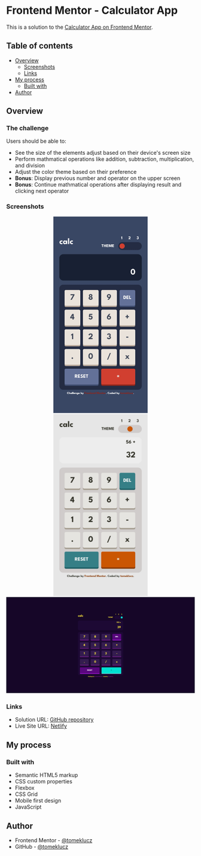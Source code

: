 # Frontend Mentor - Calculator App

This is a solution to the [Calculator App on Frontend Mentor](https://www.frontendmentor.io/challenges/calculator-app-9lteq5N29).

## Table of contents

- [Overview](#overview)
  - [Screenshots](#screenshots)
  - [Links](#links)
- [My process](#my-process)
  - [Built with](#built-with)
- [Author](#author)

## Overview

### The challenge

Users should be able to:

- See the size of the elements adjust based on their device's screen size
- Perform mathmatical operations like addition, subtraction, multiplication, and division
- Adjust the color theme based on their preference
- **Bonus**: Display previous number and operator on the upper screen
- **Bonus**: Continue mathmatical operations after displaying result and clicking next operator

### Screenshots

<p align="center" width="100%"> 
<img src="/screenshots/Screenshot-1-mobile-th01.jpg" alt="" width="50%"/>
<img src="/screenshots/Screenshot-1-mobile-th02.jpg" alt="" width="50%"/>
<img src="/screenshots/Screenshot-2-desktop-th03.PNG" alt=""/>
</p>

### Links

- Solution URL: [GitHub repository](https://github.com/tomeklucz/FM-calculator-app)
- Live Site URL: [Netlify](https://tomeklucz-fm-calculator-app.netlify.app/)

## My process

### Built with

- Semantic HTML5 markup
- CSS custom properties
- Flexbox
- CSS Grid
- Mobile first design
- JavaScript

## Author

- Frontend Mentor - [@tomeklucz](https://www.frontendmentor.io/profile/tomeklucz)
- GitHub - [@tomeklucz](https://github.com/tomeklucz)
